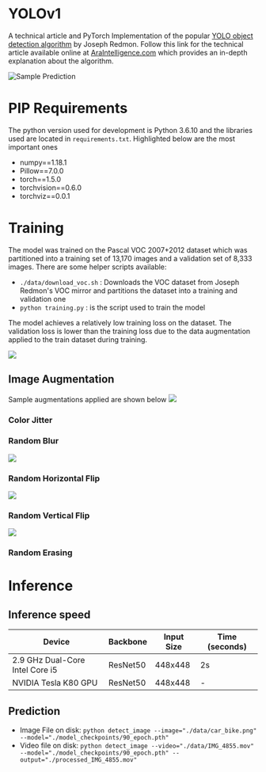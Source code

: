 # YOLOv1

A technical article and PyTorch Implementation of the popular [YOLO object detection algorithm](https://pjreddie.com/darknet/yolov1/) by Joseph Redmon. Follow this link for the technical article available online at [AraIntelligence.com](https://araintelligence.com/blogs/deep-learning/object-detection/yolo_v1/) which provides an in-depth explanation about the algorithm.

![Sample Prediction](./data/sample_prediction.png)

# PIP Requirements
The python version used for development is Python 3.6.10 and the libraries used are located in `requirements.txt`. Highlighted below are the most important ones

* numpy==1.18.1
* Pillow==7.0.0
* torch==1.5.0
* torchvision==0.6.0
* torchviz==0.0.1

# Training
The model was trained on the Pascal VOC 2007+2012 dataset which was partitioned into a training set of 13,170 images and a validation set of 8,333 images.
There are some helper scripts available:

* `./data/download_voc.sh` : Downloads the VOC dataset from Joseph Redmon's VOC mirror and partitions the dataset into a training and validation one
* `python training.py` : is the script used to train the model

The model achieves a relatively low training loss on the dataset. The validation loss is lower than the training loss due to the data augmentation applied to the train dataset during training.

![](plots/24_elems_train_val_loss.png)

## Image Augmentation
<!-- TODO: Show the ground truth detections on the augmentations -->
Sample augmentations applied are shown below
![](./data/car_bike.png)
### Color Jitter

### Random Blur
![](./data/random_blur.png)
### Random Horizontal Flip
![](./data/random_horizontal_flip.png)
### Random Vertical Flip
![](./data/random_vertical_flip.png)
### Random Erasing

# Inference 
## Inference speed 

| Device | Backbone | Input Size | Time (seconds) |
| --- | --- | --- | --- |
| 2.9 GHz Dual-Core Intel Core i5 | ResNet50 | 448x448 | 2s |
| NVIDIA Tesla K80 GPU | ResNet50 | 448x448 | - |

## Prediction
* Image File on disk: `python detect_image --image="./data/car_bike.png" --model="./model_checkpoints/90_epoch.pth"`
* Video file on disk: `python detect_image --video="./data/IMG_4855.mov" --model="./model_checkpoints/90_epoch.pth" --output="./processed_IMG_4855.mov"`

<!-- TODO: ## Pretrained weights -->
